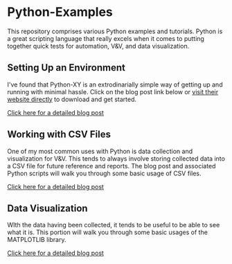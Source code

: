 # Python-Examples
This repository comprises various Python examples and tutorials. Python is a great scripting language that really excels when it comes to putting together quick tests for automation, V&V, and data visualization. 


## Setting Up an Environment
I've found that Python-XY is an extrodinarially simple way of getting up and running with minimal hassle. Click on the blog post link below or [visit their website directly](python-xy.github.io) to download and get started. 

[Click here for a detailed blog post](http://oshgarage.com/python-setting-up-an-environment/)


## Working with CSV Files
One of my most common uses with Python is data collection and visualization for V&V. This tends to always involve storing collected data into a CSV file for future reference and reports. The blog post and associated Python scripts will walk you through some basic usage of CSV files. 

[Click here for a detailed blog post](http://oshgarage.com/python-working-with-csv-files/)


## Data Visualization
WIth the data having been collected, it tends to be useful to be able to see what it is. This portion will walk you through some basic usages of the MATPLOTLIB library. 

[Click here for a detailed blog post](http://oshgarage.com/python-matplotlib-data-visualization-example/)
